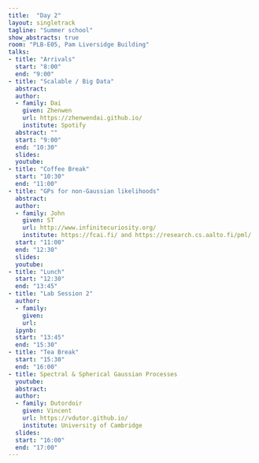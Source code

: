 ```yaml
---
title:  "Day 2"
layout: singletrack
tagline: "Summer school"
show_abstracts: true
room: "PLB-E05, Pam Liversidge Building"
talks:
- title: "Arrivals"
  start: "8:00"
  end: "9:00"
- title: "Scalable / Big Data"
  abstract:
  author:
  - family: Dai
    given: Zhenwen
    url: https://zhenwendai.github.io/
    institute: Spotify
  abstract: ""
  start: "9:00"
  end: "10:30"
  slides: 
  youtube: 
- title: "Coffee Break"
  start: "10:30"
  end: "11:00"
- title: "GPs for non-Gaussian likelihoods"
  abstract:
  author:
  - family: John
    given: ST
    url: http://www.infinitecuriosity.org/
    institute: https://fcai.fi/ and https://research.cs.aalto.fi/pml/
  start: "11:00"
  end: "12:30"
  slides: 
  youtube: 
- title: "Lunch"
  start: "12:30"
  end: "13:45"
- title: "Lab Session 2"
  author:
  - family:
    given:
    url:
  ipynb:
  start: "13:45"
  end: "15:30"
- title: "Tea Break"
  start: "15:30"
  end: "16:00"
- title: Spectral & Spherical Gaussian Processes
  youtube: 
  abstract:
  author:
  - family: Dutordoir
    given: Vincent
    url: https://vdutor.github.io/
    institute: University of Cambridge
  slides: 
  start: "16:00"
  end: "17:00"
---
```

